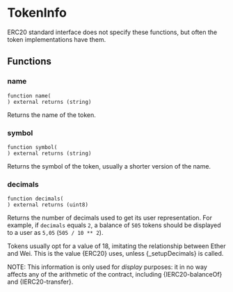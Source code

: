 # TokenInfo

ERC20 standard interface does not specify these functions, but
     often the token implementations have them.

## Functions

### name

```solidity
function name(
) external returns (string)
```

Returns the name of the token.

### symbol

```solidity
function symbol(
) external returns (string)
```

Returns the symbol of the token, usually a shorter version of the
name.

### decimals

```solidity
function decimals(
) external returns (uint8)
```

Returns the number of decimals used to get its user representation.
For example, if `decimals` equals `2`, a balance of `505` tokens should
be displayed to a user as `5,05` (`505 / 10 ** 2`).

Tokens usually opt for a value of 18, imitating the relationship between
Ether and Wei. This is the value {ERC20} uses, unless {_setupDecimals} is
called.

NOTE: This information is only used for _display_ purposes: it in
no way affects any of the arithmetic of the contract, including
{IERC20-balanceOf} and {IERC20-transfer}.

